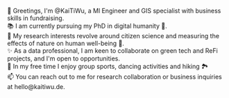 <p>👋 Greetings, I'm @KaiTiWu, a Ml Engineer and GIS specialist with business skills in fundraising. <br>
📚 I am currently pursuing my PhD in digital humanity 🧬.<br>
👀 My research interests revolve around citizen science and measuring the effects of nature on human well-being 💚.<br>
✨ As a data professional, I am keen to collaborate on green tech and ReFi projects, and I'm open to opportunities.<br>
🌱 In my free time I enjoy group sports, dancing activities and hiking 🏞 <br>
📫 You can reach out to me for research collaboration or business inquiries at hello@kaitiwu.de.</p>
